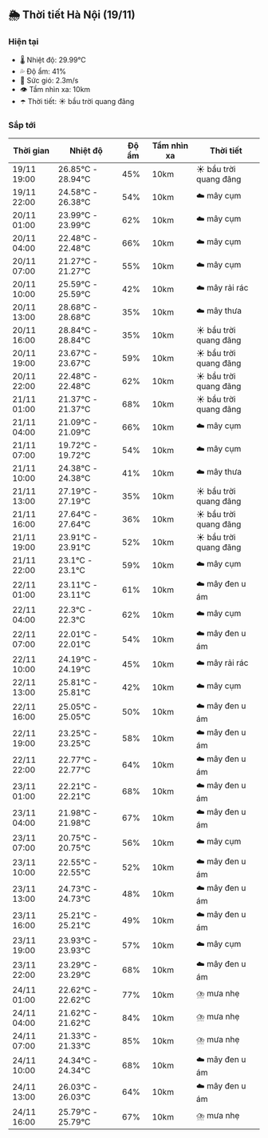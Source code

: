 ## 🌦️ Thời tiết Hà Nội (19/11)

### Hiện tại

- 🌡️ Nhiệt độ: 29.99℃
- 💦 Độ ẩm: 41%
- 💨 Sức gió: 2.3m/s
- 👁️ Tầm nhìn xa: 10km
- ☂️ Thời tiết: ☀️ bầu trời quang đãng

### Sắp tới

| Thời gian | Nhiệt độ | Độ ẩm | Tầm nhìn xa | Thời tiết |
| --- | --- | --- | --- | --- |
| 19/11 19:00 | 26.85℃ - 28.94℃ | 45% | 10km | ☀️ bầu trời quang đãng |
| 19/11 22:00 | 24.58℃ - 26.38℃ | 54% | 10km | ☁️ mây cụm |
| 20/11 01:00 | 23.99℃ - 23.99℃ | 62% | 10km | ☁️ mây cụm |
| 20/11 04:00 | 22.48℃ - 22.48℃ | 66% | 10km | ☁️ mây cụm |
| 20/11 07:00 | 21.27℃ - 21.27℃ | 55% | 10km | ☁️ mây cụm |
| 20/11 10:00 | 25.59℃ - 25.59℃ | 42% | 10km | ☁️ mây rải rác |
| 20/11 13:00 | 28.68℃ - 28.68℃ | 35% | 10km | ☁️ mây thưa |
| 20/11 16:00 | 28.84℃ - 28.84℃ | 35% | 10km | ☀️ bầu trời quang đãng |
| 20/11 19:00 | 23.67℃ - 23.67℃ | 59% | 10km | ☀️ bầu trời quang đãng |
| 20/11 22:00 | 22.48℃ - 22.48℃ | 62% | 10km | ☀️ bầu trời quang đãng |
| 21/11 01:00 | 21.37℃ - 21.37℃ | 68% | 10km | ☀️ bầu trời quang đãng |
| 21/11 04:00 | 21.09℃ - 21.09℃ | 66% | 10km | ☁️ mây cụm |
| 21/11 07:00 | 19.72℃ - 19.72℃ | 54% | 10km | ☁️ mây cụm |
| 21/11 10:00 | 24.38℃ - 24.38℃ | 41% | 10km | ☁️ mây thưa |
| 21/11 13:00 | 27.19℃ - 27.19℃ | 35% | 10km | ☀️ bầu trời quang đãng |
| 21/11 16:00 | 27.64℃ - 27.64℃ | 36% | 10km | ☀️ bầu trời quang đãng |
| 21/11 19:00 | 23.91℃ - 23.91℃ | 52% | 10km | ☀️ bầu trời quang đãng |
| 21/11 22:00 | 23.1℃ - 23.1℃ | 59% | 10km | ☁️ mây cụm |
| 22/11 01:00 | 23.11℃ - 23.11℃ | 61% | 10km | ☁️ mây đen u ám |
| 22/11 04:00 | 22.3℃ - 22.3℃ | 62% | 10km | ☁️ mây cụm |
| 22/11 07:00 | 22.01℃ - 22.01℃ | 54% | 10km | ☁️ mây đen u ám |
| 22/11 10:00 | 24.19℃ - 24.19℃ | 45% | 10km | ☁️ mây rải rác |
| 22/11 13:00 | 25.81℃ - 25.81℃ | 42% | 10km | ☁️ mây cụm |
| 22/11 16:00 | 25.05℃ - 25.05℃ | 50% | 10km | ☁️ mây đen u ám |
| 22/11 19:00 | 23.25℃ - 23.25℃ | 58% | 10km | ☁️ mây đen u ám |
| 22/11 22:00 | 22.77℃ - 22.77℃ | 64% | 10km | ☁️ mây đen u ám |
| 23/11 01:00 | 22.21℃ - 22.21℃ | 68% | 10km | ☁️ mây đen u ám |
| 23/11 04:00 | 21.98℃ - 21.98℃ | 67% | 10km | ☁️ mây đen u ám |
| 23/11 07:00 | 20.75℃ - 20.75℃ | 56% | 10km | ☁️ mây cụm |
| 23/11 10:00 | 22.55℃ - 22.55℃ | 52% | 10km | ☁️ mây đen u ám |
| 23/11 13:00 | 24.73℃ - 24.73℃ | 48% | 10km | ☁️ mây đen u ám |
| 23/11 16:00 | 25.21℃ - 25.21℃ | 49% | 10km | ☁️ mây đen u ám |
| 23/11 19:00 | 23.93℃ - 23.93℃ | 57% | 10km | ☁️ mây cụm |
| 23/11 22:00 | 23.29℃ - 23.29℃ | 68% | 10km | ☁️ mây đen u ám |
| 24/11 01:00 | 22.62℃ - 22.62℃ | 77% | 10km | ⛈️ mưa nhẹ |
| 24/11 04:00 | 21.62℃ - 21.62℃ | 84% | 10km | ⛈️ mưa nhẹ |
| 24/11 07:00 | 21.33℃ - 21.33℃ | 85% | 10km | ⛈️ mưa nhẹ |
| 24/11 10:00 | 24.34℃ - 24.34℃ | 68% | 10km | ☁️ mây đen u ám |
| 24/11 13:00 | 26.03℃ - 26.03℃ | 64% | 10km | ☁️ mây đen u ám |
| 24/11 16:00 | 25.79℃ - 25.79℃ | 67% | 10km | ⛈️ mưa nhẹ |
